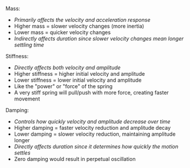 Mass:
- *Primarily affects the velocity and acceleration response*
- Higher mass = slower velocity changes (more inertia)
- Lower mass = quicker velocity changes
- *Indirectly affects duration since slower velocity changes mean longer settling time*

Stiffness:
- *Directly affects both velocity and amplitude*
- Higher stiffness = higher initial velocity and amplitude
- Lower stiffness = lower initial velocity and amplitude
- Like the "power" or "force" of the spring
- A very stiff spring will pull/push with more force, creating faster movement

Damping:
- *Controls how quickly velocity and amplitude decrease over time*
- Higher damping = faster velocity reduction and amplitude decay
- Lower damping = slower velocity reduction, maintaining amplitude longer
- *Directly affects duration since it determines how quickly the motion settles*
- Zero damping would result in perpetual oscillation